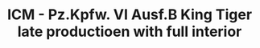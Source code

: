 ---
layout: product
title: "ICM - Pz.Kpfw. VI Ausf.B King Tiger late productioen with full interior"
price: "TBA" 
desc: "N/A"
img_path: "/assets/img/ICM35364.jpg"
brand: "N/A"
available: false
special_offer: false
new: false
soon: false
cat: "010000"
subcat: "013600"
subsubcat: "0N/A"
sifra: "ICM35364"
---